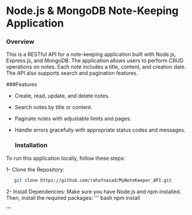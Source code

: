 # Node.js & MongoDB Note-Keeping Application

### Overview

This is a RESTful API for a note-keeping application built with Node.js, Express.js, and MongoDB. The application allows users to perform CRUD operations on notes. Each note includes a title, content, and creation date. The API also supports search and pagination features.

###Features

- Create, read, update, and delete notes.
- Search notes by title or content.
- Paginate notes with adjustable limits and pages.
- Handle errors gracefully with appropriate status codes and messages.

  ### Installation
To run this application locally, follow these steps:

1- Clone the Repository:


 ```bash
    git clone https://github.com/rahafnasad/MyNoteKeeper_API.git

  ``` 

2- Install Dependencies:
Make sure you have Node.js and npm installed. Then, install the required packages:
 ''' bash
npm install

   ''' 
